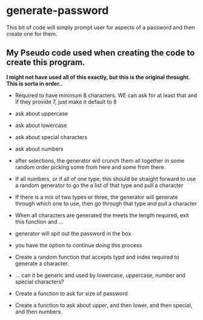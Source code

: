 # generate-password
This bit of code will simply prompt user for aspects of a password and then create one for them.


## My Pseudo code used when creating the code to create this program.

**I might not have used all of this exactly, but this is the original throught. This is sorta in order..**

* Required to have minimum 8 characters. WE can ask for at least that and if they provide 7, just make it default to 8
* ask about uppercase
* ask about lowercase
* ask about special characters
* ask about numbers
* after selections, the generator will crunch them all together in some random order picking some from here and some from there.
*    If all numbers, or if all of one  type, this should be straight forward to use a random generator to go the a list of that type and pull a character
*    If there is a mix of two types or three, the generator will generate through which one to use, then go through that type and pull a character
*    When all characters are generated the meets the length required, exit this function and ...
* generator will spit out the password in the box.
* you have the option to continue doing this process

* Create a random function that accepts typd and index required to generate a character. 
*    ... can it be generic and used by lowercase, uppercase, number and special characters?

* Create a function to ask for size of password
* Create a function to ask about upper, and then lower, and then special, and then numbers